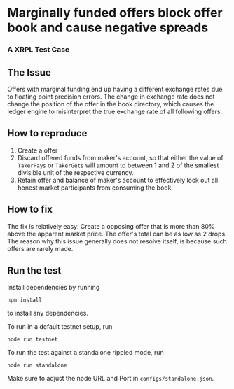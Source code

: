 # Marginally funded offers block offer book and cause negative spreads
### A XRPL Test Case

## The Issue

Offers with marginal funding end up having a different exchange rates due to floating point precision errors.
The change in exchange rate does not change the position of the offer in the book directory, which causes the ledger engine to misinterpret the true exchange rate of all following offers.

## How to reproduce

1. Create a offer
2. Discard offered funds from maker's account, so that either the value of `TakerPays` or `TakerGets` will amount to between 1 and 2 of the smallest divisible unit of the respective currency.
3. Retain offer and balance of maker's account to effectively lock out all honest market participants from consuming the book.

## How to fix

The fix is relatively easy: Create a opposing offer that is more than 80% above the apparent market price. The offer's total can be as low as 2 drops.
The reason why this issue generally does not resolve itself, is because such offers are rarely made.


## Run the test

Install dependencies by running
```
npm install
```

to install any dependencies.

To run in a default testnet setup, run

```
node run testnet
```

To run the test against a standalone rippled mode, run

```
node run standalone
```

Make sure to adjust the node URL and Port in `configs/standalone.json`.